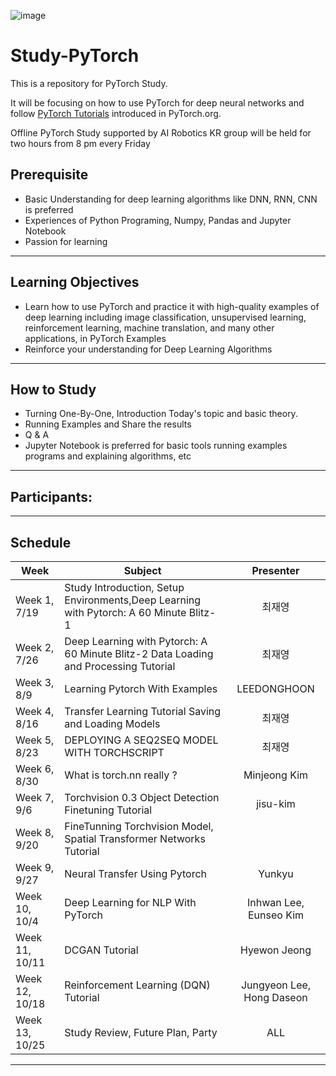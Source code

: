 ![image](https://github.com/pytorch/pytorch/blob/master/docs/source/_static/img/pytorch-logo-dark.png)

# Study-PyTorch

This is a repository for PyTorch Study.<br>

It will be focusing on how to use PyTorch for deep neural networks and follow [PyTorch Tutorials](https://pytorch.org/tutorials/) introduced in PyTorch.org.

Offline PyTorch Study supported by AI Robotics KR group will be held for two hours from 8 pm every Friday

## Prerequisite

- Basic Understanding for deep learning algorithms like DNN, RNN, CNN is preferred
- Experiences of Python Programing, Numpy, Pandas and Jupyter Notebook
- Passion for learning

---

## Learning Objectives

- Learn how to use PyTorch and practice it with high-quality examples of deep learning  including image classification, unsupervised learning, reinforcement learning, machine translation, and many other applications, in PyTorch Examples
- Reinforce your understanding for Deep Learning Algorithms

---

## How to Study

- Turning One-By-One, Introduction Today's topic and basic theory.
- Running Examples and Share the results
- Q & A
- Jupyter Notebook is preferred for basic tools running examples programs and explaining algorithms, etc

---
## Participants:

---
## Schedule



| Week      | Subject  | Presenter |
| ------------ | --------- | :---: |
| Week 1, 7/19 | Study Introduction, Setup Environments,Deep Learning with Pytorch: A 60 Minute Blitz-1 | 최재영 |
| Week 2, 7/26 | Deep Learning with Pytorch: A 60 Minute Blitz-2 Data Loading and Processing Tutorial | 최재영 |
| Week 3, 8/9 | Learning Pytorch With Examples | LEEDONGHOON |
| Week 4, 8/16 | Transfer Learning Tutorial Saving and Loading Models | 최재영 |
| Week 5, 8/23 | DEPLOYING A SEQ2SEQ MODEL WITH TORCHSCRIPT | 최재영 |
| Week 6, 8/30 | What is torch.nn really ? | Minjeong Kim |
| Week 7, 9/6 | Torchvision 0.3 Object Detection Finetuning Tutorial | jisu-kim |
| Week 8, 9/20 | FineTunning Torchvision Model, Spatial Transformer Networks Tutorial |  |
| Week 9, 9/27 | Neural Transfer Using Pytorch | Yunkyu |
| Week 10, 10/4 | Deep Learning for NLP With PyTorch | Inhwan Lee, Eunseo Kim |
| Week 11, 10/11 | DCGAN Tutorial | Hyewon Jeong |
| Week 12, 10/18 | Reinforcement Learning (DQN) Tutorial | Jungyeon Lee, Hong Daseon |
| Week 13, 10/25 | Study Review, Future Plan, Party | ALL |



---
